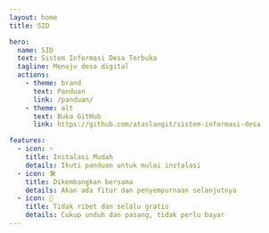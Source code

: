 ```yaml
---
layout: home
title: SID

hero:
  name: SID
  text: Sistem Informasi Desa Terbuka
  tagline: Menuju desa digital
  actions:
    - theme: brand
      text: Panduan
      link: /panduan/
    - theme: alt
      text: Buka GitHub
      link: https://github.com/ataslangit/sistem-informasi-desa

features:
  - icon: ⚡️
    title: Instalasi Mudah
    details: Ikuti panduan untuk mulai instalasi
  - icon: 🛠️
    title: Dikembangkan bersama
    details: Akan ada fitur dan penyempurnaan selanjutnya
  - icon: 🖖
    title: Tidak ribet dan selalu gratis
    details: Cukup unduh dan pasang, tidak perlu bayar
---
```

